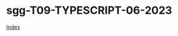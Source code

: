 # sgg-T09-TYPESCRIPT-06-2023

<a href="https://sergiogallegogudino.github.io/sgg-T09-TYPESCRIPT-06-2023/">Index</a>
